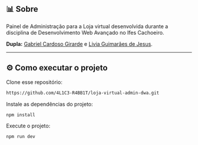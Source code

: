 ## 📊 Sobre

Painel de Administração para a Loja virtual desenvolvida durante a disciplina de Desenvolvimento Web Avançado no Ifes Cachoeiro.

**Dupla:** [Gabriel Cardoso Girarde](https://github.com/GNobroga) e [Livia Guimarães de Jesus](https://github.com/4L1C3-R4BB1T).

---

## ⚙️ Como executar o projeto

Clone esse repositório:

```bash
https://github.com/4L1C3-R4BB1T/loja-virtual-admin-dwa.git
```

Instale as dependências do projeto:

```bash
npm install
```

Execute o projeto:

```bash
npm run dev
```
